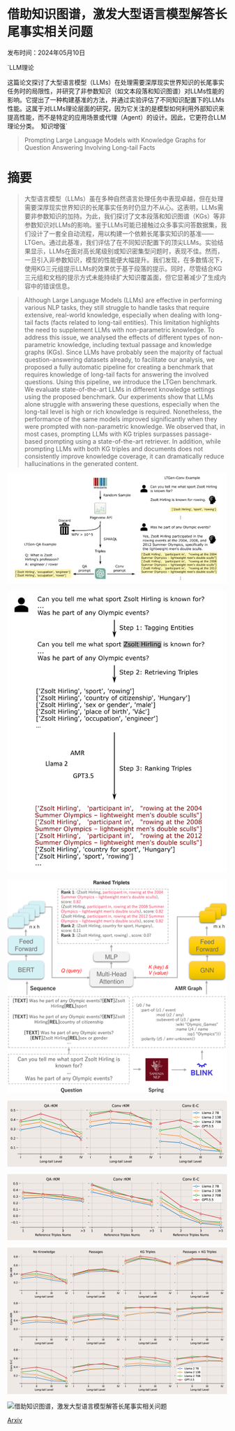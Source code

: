 # 借助知识图谱，激发大型语言模型解答长尾事实相关问题

发布时间：2024年05月10日

`LLM理论

这篇论文探讨了大型语言模型（LLMs）在处理需要深厚现实世界知识的长尾事实任务时的局限性，并研究了非参数知识（如文本段落和知识图谱）对LLMs性能的影响。它提出了一种构建基准的方法，并通过实验评估了不同知识配置下的LLMs性能。这属于对LLMs理论层面的研究，因为它关注的是模型如何利用外部知识来提高性能，而不是特定的应用场景或代理（Agent）的设计。因此，它更符合LLM理论分类。` `知识增强`

> Prompting Large Language Models with Knowledge Graphs for Question Answering Involving Long-tail Facts

# 摘要

> 大型语言模型（LLMs）虽在多种自然语言处理任务中表现卓越，但在处理需要深厚现实世界知识的长尾事实任务时仍显力不从心。这表明，LLMs需要非参数知识的加持。为此，我们探讨了文本段落和知识图谱（KGs）等非参数知识对LLMs的影响。鉴于LLMs可能已接触过众多事实问答数据集，我们设计了一套全自动流程，用以构建一个依赖长尾事实知识的基准——LTGen。通过此基准，我们评估了在不同知识配置下的顶尖LLMs。实验结果显示，LLMs在面对高长尾级别或知识密集型问题时，表现不佳。然而，一旦引入非参数知识，模型的性能便大幅提升。我们发现，在多数情况下，使用KG三元组提示LLMs的效果优于基于段落的提示。同时，尽管结合KG三元组和文档的提示方式未能持续扩大知识覆盖面，但它显著减少了生成内容中的错误信息。

> Although Large Language Models (LLMs) are effective in performing various NLP tasks, they still struggle to handle tasks that require extensive, real-world knowledge, especially when dealing with long-tail facts (facts related to long-tail entities). This limitation highlights the need to supplement LLMs with non-parametric knowledge. To address this issue, we analysed the effects of different types of non-parametric knowledge, including textual passage and knowledge graphs (KGs). Since LLMs have probably seen the majority of factual question-answering datasets already, to facilitate our analysis, we proposed a fully automatic pipeline for creating a benchmark that requires knowledge of long-tail facts for answering the involved questions. Using this pipeline, we introduce the LTGen benchmark. We evaluate state-of-the-art LLMs in different knowledge settings using the proposed benchmark. Our experiments show that LLMs alone struggle with answering these questions, especially when the long-tail level is high or rich knowledge is required. Nonetheless, the performance of the same models improved significantly when they were prompted with non-parametric knowledge. We observed that, in most cases, prompting LLMs with KG triples surpasses passage-based prompting using a state-of-the-art retriever. In addition, while prompting LLMs with both KG triples and documents does not consistently improve knowledge coverage, it can dramatically reduce hallucinations in the generated content.

![借助知识图谱，激发大型语言模型解答长尾事实相关问题](../../../paper_images/2405.06524/x1.png)

![借助知识图谱，激发大型语言模型解答长尾事实相关问题](../../../paper_images/2405.06524/x2.png)

![借助知识图谱，激发大型语言模型解答长尾事实相关问题](../../../paper_images/2405.06524/x3.png)

![借助知识图谱，激发大型语言模型解答长尾事实相关问题](../../../paper_images/2405.06524/x4.png)

![借助知识图谱，激发大型语言模型解答长尾事实相关问题](../../../paper_images/2405.06524/x5.png)

![借助知识图谱，激发大型语言模型解答长尾事实相关问题](../../../paper_images/2405.06524/x6.png)

![借助知识图谱，激发大型语言模型解答长尾事实相关问题](../../../paper_images/2405.06524/x7.png)

[Arxiv](https://arxiv.org/abs/2405.06524)